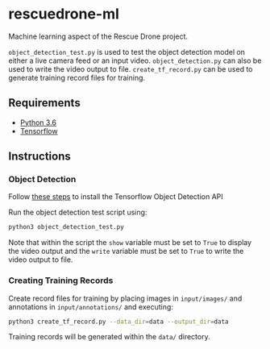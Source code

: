 # rescuedrone-ml
Machine learning aspect of the Rescue Drone project.

`object_detection_test.py` is used to test the object detection model on either a live camera feed or an input video. `object_detection.py` can also be used to write the video output to file.
`create_tf_record.py` can be used to generate training record files for training.

## Requirements
- [Python 3.6](https://www.python.org/downloads/)
- [Tensorflow](https://www.tensorflow.org/install/)

## Instructions
### Object Detection

Follow [these steps](https://github.com/tensorflow/models/blob/master/research/object_detection/g3doc/installation.md) to install the Tensorflow Object Detection API

Run the object detection test script using:

``` bash
python3 object_detection_test.py
```

Note that within the script the `show` variable must be set to `True` to display the video output and the `write` variable must be set to `True` to write the video output to file.

### Creating Training Records

Create record files for training by placing images in `input/images/` and annotations in `input/annotations/` and executing:

``` bash
python3 create_tf_record.py --data_dir=data --output_dir=data
```

Training records will be generated within the `data/` directory.
